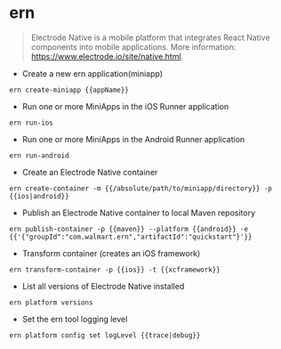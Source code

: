 # ern

> Electrode Native is a mobile platform that integrates React Native components into mobile applications.
> More information: <https://www.electrode.io/site/native.html>.

- Create a new ern application(miniapp)

`ern create-miniapp {{appName}}`

- Run one or more MiniApps in the iOS Runner application

`ern run-ios`

- Run one or more MiniApps in the Android Runner application

`ern run-android`

- Create an Electrode Native container

`ern create-container -m {{/absolute/path/to/miniapp/directory}} -p {{ios|android}}`

- Publish an Electrode Native container to local Maven repository

`ern publish-container -p {{maven}} --platform {{android}} -e {{'{"groupId":"com.walmart.ern","artifactId":"quickstart"}'}}`

- Transform container (creates an iOS framework)

`ern transform-container -p {{ios}} -t {{xcframework}}`

- List all versions of Electrode Native installed

`ern platform versions`

- Set the ern tool logging level

`ern platform config set logLevel {{trace|debug}}`
